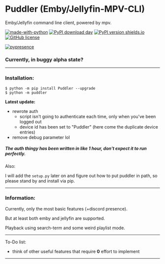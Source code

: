 # Puddler (Emby/Jellyfin-MPV-CLI)
Emby/Jellyfin command line client, powered by mpv.

[![made-with-python](https://img.shields.io/badge/Made%20with-Python-1f425f.svg?style=flat)](https://www.python.org/)
[![PyPI download day](https://img.shields.io/pypi/dd/puddler.svg?style=flat&logo=pypi)](https://pypi.python.org/pypi/Puddler/)
[![PyPI version shields.io](https://img.shields.io/pypi/v/puddler.svg?style=flat&logo=pypi)](https://pypi.python.org/pypi/Puddler/)
[![GitHub license](https://img.shields.io/github/license/Vernoxvernax/Puddler.svg?style=flat)](https://github.com/Vernoxvernax/Puddler/blob/main/COPYING)

[//]: # ([![Open Source? Yes!]&#40;https://badgen.net/badge/Open%20Source%20%3F/Yes%21/blue?style=flat&icon=github&#41;]&#40;https://github.com/Vernoxvernax/Puddler/&#41;)
[![pypresence](https://img.shields.io/badge/using-pypresence-00bb88.svg?style=flat&logo=discord)](https://github.com/qwertyquerty/pypresence)


### Currently, in buggy alpha state?
___

### Installation:
```
$ python -m pip install Puddler --upgrade
$ python -m puddler
```

**Latest update:**
+ rewrote auth
  + script isn't going to authenticate each time, only when you've been logged out
  + device id has been set to "Puddler" (here come the duplicate device entries)
+ remove debug parameter lol

##### The auth thingy has been *written* in like 1 hour, don't expect it to run perfectly.

Also:

I will add the `setup.py` later on and figure out how to put puddler in path, so please stand by and install via pip.

___

### Information:

Currently, only the most basic features (+discord presence).

But at least both emby and jellyfin are supported.

Playback using search-term and some weird playlist mode.

___

To-Do list:

+ think of other useful features that require **0** effort to implement

---
